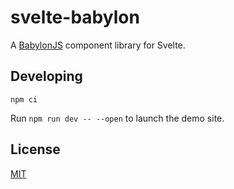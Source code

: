 # svelte-babylon

A [BabylonJS](https://www.babylonjs.com/) component library for Svelte.

## Developing

```
npm ci
```

Run `npm run dev -- --open` to launch the demo site.

## License

[MIT](LICENSE)

